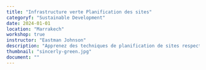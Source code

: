 ```yaml
---
title: "Infrastructure verte Planification des sites"
categoryf: "Sustainable Development"
date: 2024-01-01
location: "Marrakech"
workshop: true
instructor: "Eastman Johnson"
description: "Apprenez des techniques de planification de sites respectueuses de l'environnement pour une infrastructure durable."
thumbnail: "sincerly-green.jpg"
document: ""
---
```

